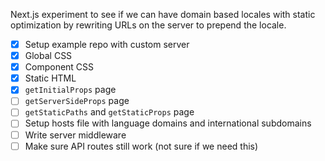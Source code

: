 Next.js experiment to see if we can have domain based locales with static optimization by rewriting URLs on the server to prepend the locale.

- [x] Setup example repo with custom server
- [x] Global CSS
- [x] Component CSS
- [x] Static HTML
- [x] `getInitialProps` page
- [ ] `getServerSideProps` page
- [ ] `getStaticPaths` and `getStaticProps` page
- [ ] Setup hosts file with language domains and international subdomains
- [ ] Write server middleware
- [ ] Make sure API routes still work (not sure if we need this)
